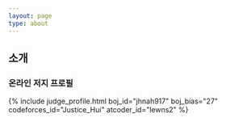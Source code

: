 ```yaml
---
layout: page
type: about
---
```


## 소개

### 온라인 저지 프로필
{% include judge_profile.html boj_id="jhnah917" boj_bias="27" codeforces_id="Justice_Hui" atcoder_id="lewns2" %}
